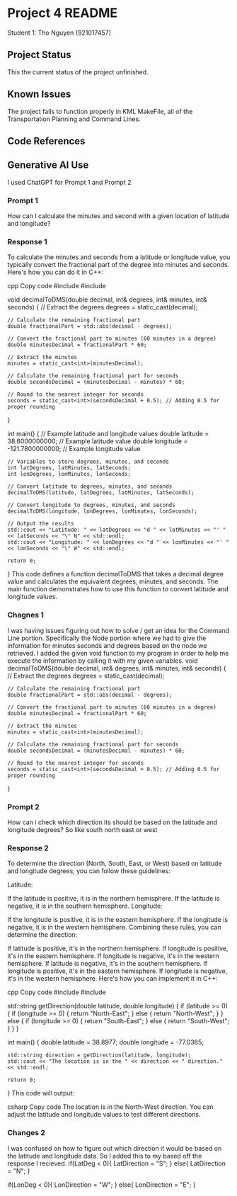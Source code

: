 # Project 4 README

Student 1: Tho Nguyen (921017457)

## Project Status
This the current status of the project unfinished.

## Known Issues
The project fails to function properly in KML MakeFile, all of the Transportation Planning and Command Lines.

## Code References

## Generative AI Use
I used ChatGPT for Prompt 1 and Prompt 2

### Prompt 1
How can I calculate the minutes and second with a given location of latitude and longitude? 

### Response 1
To calculate the minutes and seconds from a latitude or longitude value, you typically convert the fractional part of the degree into minutes and seconds. Here's how you can do it in C++:

cpp
Copy code
#include <iostream>
#include <cmath>

void decimalToDMS(double decimal, int& degrees, int& minutes, int& seconds) {
    // Extract the degrees
    degrees = static_cast<int>(decimal);

    // Calculate the remaining fractional part
    double fractionalPart = std::abs(decimal - degrees);

    // Convert the fractional part to minutes (60 minutes in a degree)
    double minutesDecimal = fractionalPart * 60;

    // Extract the minutes
    minutes = static_cast<int>(minutesDecimal);

    // Calculate the remaining fractional part for seconds
    double secondsDecimal = (minutesDecimal - minutes) * 60;

    // Round to the nearest integer for seconds
    seconds = static_cast<int>(secondsDecimal + 0.5); // Adding 0.5 for proper rounding
}

int main() {
    // Example latitude and longitude values
    double latitude = 38.6000000000; // Example latitude value
    double longitude = -121.7800000000; // Example longitude value

    // Variables to store degrees, minutes, and seconds
    int latDegrees, latMinutes, latSeconds;
    int lonDegrees, lonMinutes, lonSeconds;

    // Convert latitude to degrees, minutes, and seconds
    decimalToDMS(latitude, latDegrees, latMinutes, latSeconds);

    // Convert longitude to degrees, minutes, and seconds
    decimalToDMS(longitude, lonDegrees, lonMinutes, lonSeconds);

    // Output the results
    std::cout << "Latitude: " << latDegrees << "d " << latMinutes << "' " << latSeconds << "\" N" << std::endl;
    std::cout << "Longitude: " << lonDegrees << "d " << lonMinutes << "' " << lonSeconds << "\" W" << std::endl;

    return 0;
}
This code defines a function decimalToDMS that takes a decimal degree value and calculates the equivalent degrees, minutes, and seconds. The main function demonstrates how to use this function to convert latitude and longitude values.

### Chagnes 1
I was having issues figuring out how to solve / get an idea for the Command Line portion. Specifically the Node portion where we had to give the information for minutes seconds and degrees based on the node we retrieved.
I added the given void function to my program in order to help me execute the information by calling it with my given variables.
void decimalToDMS(double decimal, int& degrees, int& minutes, int& seconds) {
    // Extract the degrees
    degrees = static_cast<int>(decimal);

    // Calculate the remaining fractional part
    double fractionalPart = std::abs(decimal - degrees);

    // Convert the fractional part to minutes (60 minutes in a degree)
    double minutesDecimal = fractionalPart * 60;

    // Extract the minutes
    minutes = static_cast<int>(minutesDecimal);

    // Calculate the remaining fractional part for seconds
    double secondsDecimal = (minutesDecimal - minutes) * 60;

    // Round to the nearest integer for seconds
    seconds = static_cast<int>(secondsDecimal + 0.5); // Adding 0.5 for proper rounding
}

### Prompt 2
How can i check which direction its should be based on the latitude and longitude degrees? So like south north east or west

### Response 2
To determine the direction (North, South, East, or West) based on latitude and longitude degrees, you can follow these guidelines:

Latitude:

If the latitude is positive, it is in the northern hemisphere.
If the latitude is negative, it is in the southern hemisphere.
Longitude:

If the longitude is positive, it is in the eastern hemisphere.
If the longitude is negative, it is in the western hemisphere.
Combining these rules, you can determine the direction:

If latitude is positive, it's in the northern hemisphere.
If longitude is positive, it's in the eastern hemisphere.
If longitude is negative, it's in the western hemisphere.
If latitude is negative, it's in the southern hemisphere.
If longitude is positive, it's in the eastern hemisphere.
If longitude is negative, it's in the western hemisphere.
Here's how you can implement it in C++:

cpp
Copy code
#include <iostream>
#include <string>

std::string getDirection(double latitude, double longitude) {
    if (latitude >= 0) {
        if (longitude >= 0) {
            return "North-East";
        } else {
            return "North-West";
        }
    } else {
        if (longitude >= 0) {
            return "South-East";
        } else {
            return "South-West";
        }
    }
}

int main() {
    double latitude = 38.8977;
    double longitude = -77.0365;

    std::string direction = getDirection(latitude, longitude);
    std::cout << "The location is in the " << direction << " direction." << std::endl;

    return 0;
}
This code will output:

csharp
Copy code
The location is in the North-West direction.
You can adjust the latitude and longitude values to test different directions.

### Changes 2
I was confused on how to figure out which direction it would be based on the latitude and longitude data.
So I added this to my based off the response I recieved.
if(LatDeg < 0){
    LatDirection = "S";
}
else{
    LatDirection = "N";
}

if(LonDeg < 0){
    LonDirection = "W";
}
else{
    LonDirection = "E";
}